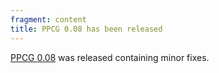 ```yaml
---
fragment: content
title: PPCG 0.08 has been released
---
```



<a href="http://ppcg.gforge.inria.fr/">PPCG 0.08</a>
was released containing minor fixes.
